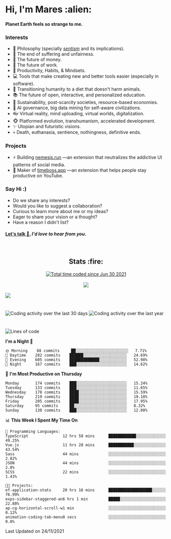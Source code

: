 <h1>Hi, I'm Mares :alien:</h1>

#### Planet Earth feels so strange to me.

### **Interests**

- 🌊 Philosophy (specially [_sentism_][sentismmedium] and its implications).
- 🎯 The end of suffering and unfairness.
- 💸 The future of money.
- 💼 The future of work.
- 🧠 Productivity, Habits, & Mindsets.
- 💻 Tools that make creating new and better tools easier (especially in software).
- 🥗 Transitioning humanity to a diet that doesn't harm animals.
- 📚 The future of open, interactive, and personalized education.
- 🌱 Sustainability, post-scarcity societies, resource-based economies.
- 🤖 AI governance, big data mining for self-aware civilizations.
- 👓 Virtual reality, mind uploading, virtual worlds, digitalization.
- 🐵 Platformed evolution, transhumanism, accelerated development.
- ✨ Utopian and futuristic visions.
- 💀 Death, euthanasia, sentience, nothingness, definitive ends.


### **Projects**

- ⚡ Building [nemesis.run](https://nemesis.run) —an extension that neutralizes the addictive UI patterns of social media.
- 💎 Maker of [timeboss.app](https://timeboss.app) —an extension that helps people stay productive on YouTube.


### **Say Hi :)**

- Do we share any interests?
- Would you like to suggest a collaboration?
- Curious to learn more about me or my ideas?
- Eager to share your vision or a thought?
- Have a reason I didn't list?

#### [Let's talk :wave:.](mailto:mareszhar@gmail.com) _I'd love to hear from you_.

[sentismmedium]: https://medium.com/@mareszhar/born-a-prisoner-a-reflection-about-life-its-struggles-and-a-plan-to-escape-d8566ce9b026

<br>

<h2 align="center">Stats :fire:</h2>

<div align="center">
  <a href="https://wakatime.com/@cfdc0e0d-4860-4b62-9ff0-cb659185525e">
    <img src="https://wakatime.com/badge/user/cfdc0e0d-4860-4b62-9ff0-cb659185525e.svg" alt="Total time coded since Jun 30 2021" />
  </a>
</div>

<br>

<div align="center">
  <img src="https://github-readme-streak-stats.herokuapp.com?user=mareszhar&theme=black-ice&hide_border=true&stroke=FFFFFF15&ring=DF8FFE&fire=DF8FFE&currStreakLabel=DF8FFE&background=1A232A&currStreakNum=86FFAB&dates=B1AAB3FF">
</div>

<!-- Add or remove this: &dates=B1AAB3FF at the end of the streak stats URL if they get bugged and aren't updating -->

<br>

<img src="https://activity-graph.herokuapp.com/graph?username=mareszhar&theme=nord&bg_color=00000000&color=979797&line=DF8FFE&point=00000000&area=true&hide_border=true">

<br>

<h1></h1>

<img src="https://wakatime.com/share/@mares/5df0ff02-9c79-41b4-b540-51dc9c65a57b.svg" alt="Coding activity over the last 30 days" />
<img src="https://wakatime.com/share/@mares/ea89ba71-f374-40af-930c-e0655909fe37.svg" alt="Coding activity over the last year" />

<h1></h1>

<!--START_SECTION:waka-->
![Lines of code](https://img.shields.io/badge/From%20Hello%20World%20I%27ve%20Written-168777%20lines%20of%20code-blue)

**I'm a Night 🦉** 

```text
🌞 Morning    88 commits     ██░░░░░░░░░░░░░░░░░░░░░░░   7.71% 
🌆 Daytime    282 commits    ██████░░░░░░░░░░░░░░░░░░░   24.69% 
🌃 Evening    605 commits    █████████████░░░░░░░░░░░░   52.98% 
🌙 Night      167 commits    ███░░░░░░░░░░░░░░░░░░░░░░   14.62%

```
📅 **I'm Most Productive on Thursday** 

```text
Monday       174 commits    ███░░░░░░░░░░░░░░░░░░░░░░   15.24% 
Tuesday      133 commits    ███░░░░░░░░░░░░░░░░░░░░░░   11.65% 
Wednesday    178 commits    ████░░░░░░░░░░░░░░░░░░░░░   15.59% 
Thursday     219 commits    ████░░░░░░░░░░░░░░░░░░░░░   19.18% 
Friday       205 commits    ████░░░░░░░░░░░░░░░░░░░░░   17.95% 
Saturday     95 commits     ██░░░░░░░░░░░░░░░░░░░░░░░   8.32% 
Sunday       138 commits    ███░░░░░░░░░░░░░░░░░░░░░░   12.08%

```


📊 **This Week I Spent My Time On** 

```text
💬 Programming Languages: 
TypeScript               12 hrs 58 mins      ████████████░░░░░░░░░░░░░   49.25% 
Vue.js                   11 hrs 28 mins      ███████████░░░░░░░░░░░░░░   43.54% 
Sass                     44 mins             ░░░░░░░░░░░░░░░░░░░░░░░░░   2.82% 
JSON                     44 mins             ░░░░░░░░░░░░░░░░░░░░░░░░░   2.8% 
SCSS                     22 mins             ░░░░░░░░░░░░░░░░░░░░░░░░░   1.43%

🐱‍💻 Projects: 
ef-application-stats     20 hrs 16 mins      ███████████████████░░░░░░   76.99% 
exps-sidebar-staggered-an6 hrs 1 min         █████░░░░░░░░░░░░░░░░░░░░   22.88% 
ap-cg-horizontal-scroll-w1 min               ░░░░░░░░░░░░░░░░░░░░░░░░░   0.12% 
animation-coding-tab-menu0 secs              ░░░░░░░░░░░░░░░░░░░░░░░░░   0.0%

```


 Last Updated on 24/11/2021
<!--END_SECTION:waka-->
